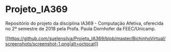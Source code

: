 # Projeto_IA369
Repositório do projeto da disciplina IA369 - Computação Afetiva, oferecida no 2º semestre de 2018 pela Profa. Paula Dornhofer da FEEC/Unicamp.

[[https://github.com/suelensilva/Projeto_IA369/blob/master/BichinhoVirtual/screenshots/screenshot-1.png|alt=octocat]]
